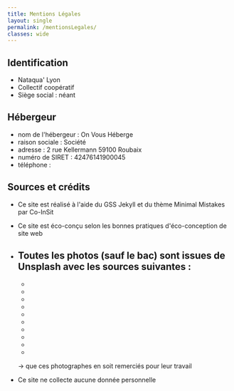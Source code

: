 ```yaml
---
title: Mentions Légales
layout: single
permalink: /mentionsLegales/
classes: wide
---
```



## Identification 
- Nataqua' Lyon
- Collectif coopératif
- Siège social : néant

## Hébergeur
- nom de l'hébergeur : On Vous Héberge
- raison sociale : Société
- adresse : 2 rue Kellermann 59100 Roubaix
- numéro de SIRET : 42476141900045
- téléphone :  


## Sources et crédits
- Ce site est réalisé à l'aide du GSS Jekyll et du thème Minimal Mistakes par Co-InSit
- Ce site est éco-conçu selon les bonnes pratiques d'éco-conception de site web
- Toutes les photos (sauf le bac) sont issues de Unsplash avec les sources suivantes : 
    - 
    -
    -
    -
    -
    -
    -
    -
    -
    -
    -
    -> que ces photographes en soit remerciés pour leur travail


- Ce site ne collecte aucune donnée personnelle


